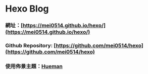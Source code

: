 # Hexo Blog

### 網址：[https://mei0514.github.io/hexo/](https://mei0514.github.io/hexo/)

### Github Repository: [https://github.com/mei0514/hexo](https://github.com/mei0514/hexo)

### 使用佈景主題：[Hueman](https://github.com/ppoffice/hexo-theme-hueman)
